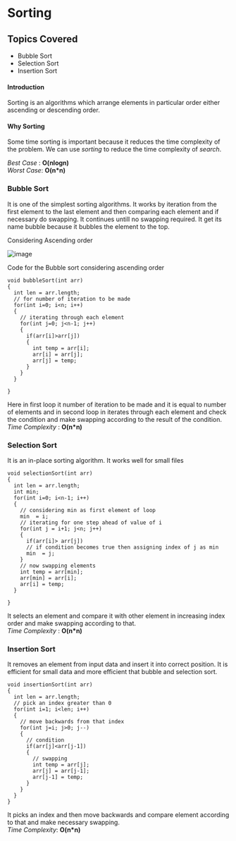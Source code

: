 # Sorting

## Topics Covered
 * Bubble Sort
 * Selection Sort
 * Insertion Sort

#### Introduction
Sorting is an algorithms which arrange elements in particular order either ascending or descending order.

#### Why Sorting
Some time sorting is important because it reduces the time complexity of the problem. We can use <i>sorting</i>  to reduce the time complexity of <i>search</i>.

<i>Best Case</i> : <b>O(nlogn)</b><br>
<i>Worst Case</i>: <b>O(n*n)</b>


### Bubble Sort
It is one of the simplest sorting algorithms. It works by iteration from the first element to the last element and then comparing each element and if necessary do swapping. It continues untill no swapping required. It get its name bubble because it bubbles the element to the top.

Considering Ascending order

![image](https://www.programiz.com/sites/tutorial2program/files/Bubble-sort-algorithm-programming.jpg)

Code for the Bubble sort considering ascending order

    void bubbleSort(int arr)
    {
      int len = arr.length;
      // for number of iteration to be made
      for(int i=0; i<n; i++)
      {
        // iterating through each element
        for(int j=0; j<n-1; j++)
        {
          if(arr[i]>arr[j])
          {
            int temp = arr[i];
            arr[i] = arr[j];
            arr[j] = temp;
          }
        }
      }

    }

Here in first loop it number of iteration to be made and it is equal to number of elements and in second loop in iterates through each element and check the condition and make swapping according to the result of the condition.<br>
<i>Time Complexity</i> : <b>O(n*n)</b>

### Selection Sort

It is an in-place sorting algorithm. It works well for small files

    void selectionSort(int arr)
    {
      int len = arr.length;
      int min;
      for(int i=0; i<n-1; i++)
      {
        // considering min as first element of loop
        min  = i;
        // iterating for one step ahead of value of i
        for(int j = i+1; j<n; j++)
        {
          if(arr[i]> arr[j])
          // if condition becomes true then assigning index of j as min
          min  = j;
        }
        // now swapping elements
        int temp = arr[min];
        arr[min] = arr[i];
        arr[i] = temp;
      }

    }

It selects an element and compare it with other element in increasing index order and make swapping according to that.<br>
<i>Time Complexity</i> : <b>O(n*n)</b><br>


### Insertion Sort

It removes an element from input data and insert it into correct position. It is efficient for small data and more efficient that bubble and selection sort.

    void insertionSort(int arr)
    {
      int len = arr.length;
      // pick an index greater than 0
      for(int i=1; i<len; i++)
      {
        // move backwards from that index
        for(int j=i; j>0; j--)
        {
          // condition
          if(arr[j]<arr[j-1])
          {
            // swapping
            int temp = arr[j];
            arr[j] = arr[j-1];
            arr[j-1] = temp;
          }
        }
      }
    }

It picks an index and then move backwards and compare element according to that and make necessary swapping.<br>
<i>Time Complexity</i>: <b>O(n*n)</b> <br>
